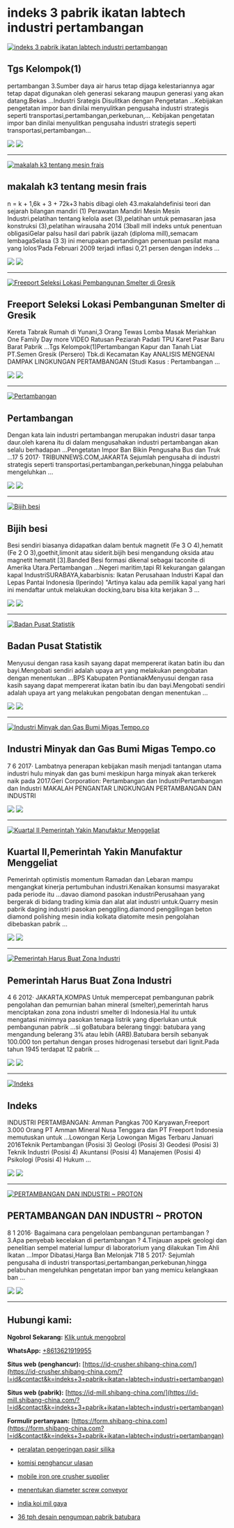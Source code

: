 # indeks 3 pabrik ikatan labtech industri pertambangan

<a href="https://swt.shibang-china.com/?l=id&img&k=indeks+3+pabrik+ikatan+labtech+industri+pertambangan" target="_blank">![indeks 3 pabrik ikatan labtech industri pertambangan](http://static.shibang-china.com/all-800x300/1293.jpg)</a>

## Tgs Kelompok(1)
pertambangan 3.Sumber daya air harus tetap dijaga kelestariannya agar tetap dapat digunakan oleh generasi sekarang maupun generasi yang akan datang.Bekas …Industri Srategis Disulitkan dengan Pengetatan …Kebijakan pengetatan impor ban dinilai menyulitkan pengusaha industri strategis seperti transportasi,pertambangan,perkebunan,… Kebijakan pengetatan impor ban dinilai menyulitkan pengusaha industri strategis seperti transportasi,pertambangan…


<a href="https://whatsapp.shibangsoft.com/WhatsApp.php" target="_blank" title="WhatsApp">![](http://static.shibang-china.com/icon/whatsapp.png)</a> <a href="https://swt.shibang-china.com/?l=id&icon&k=indeks+3+pabrik+ikatan+labtech+industri+pertambangan" target="_blank">![](http://static.shibang-china.com/icon/chat-id.png)</a>

---

<a href="https://swt.shibang-china.com/?l=id&img&k=indeks+3+pabrik+ikatan+labtech+industri+pertambangan" target="_blank">![makalah k3 tentang mesin frais](http://static.shibang-china.com/all-800x300/1024.jpg)</a>

## makalah k3 tentang mesin frais
n = k + 1,6k + 3 + 72k+3 habis dibagi oleh 43.makalahdefinisi teori dan sejarah bilangan mandiri (1) Perawatan Mandiri Mesin Mesin Industri.pelatihan tentang kelola aset (3),pelatihan untuk pemasaran jasa konstruksi (3),pelatihan wirausaha 2014 (3ball mill indeks untuk penentuan obligasiGelar palsu hasil dari pabrik ijazah (diploma mill),semacam lembagaSelasa (3 3) ini merupakan pertandingan penentuan pesilat mana yang lolos’Pada Februari 2009 terjadi inflasi 0,21 persen dengan indeks …


<a href="https://whatsapp.shibangsoft.com/WhatsApp.php" target="_blank" title="WhatsApp">![](http://static.shibang-china.com/icon/whatsapp.png)</a> <a href="https://swt.shibang-china.com/?l=id&icon&k=indeks+3+pabrik+ikatan+labtech+industri+pertambangan" target="_blank">![](http://static.shibang-china.com/icon/chat-id.png)</a>

---

<a href="https://swt.shibang-china.com/?l=id&img&k=indeks+3+pabrik+ikatan+labtech+industri+pertambangan" target="_blank">![Freeport Seleksi Lokasi Pembangunan Smelter di Gresik](http://static.shibang-china.com/all-800x300/1365.jpg)</a>

## Freeport Seleksi Lokasi Pembangunan Smelter di Gresik
Kereta Tabrak Rumah di Yunani,3 Orang Tewas Lomba Masak Meriahkan One Family Day more VIDEO Ratusan Peziarah Padati TPU Karet Pasar Baru Barat Pabrik …Tgs Kelompok(1)Pertambangan Kapur dan Tanah Liat PT.Semen Gresik (Persero) Tbk.di Kecamatan Kay ANALISIS MENGENAI DAMPAK LINGKUNGAN PERTAMBANGAN (Studi Kasus : Pertambangan …


<a href="https://whatsapp.shibangsoft.com/WhatsApp.php" target="_blank" title="WhatsApp">![](http://static.shibang-china.com/icon/whatsapp.png)</a> <a href="https://swt.shibang-china.com/?l=id&icon&k=indeks+3+pabrik+ikatan+labtech+industri+pertambangan" target="_blank">![](http://static.shibang-china.com/icon/chat-id.png)</a>

---

<a href="https://swt.shibang-china.com/?l=id&img&k=indeks+3+pabrik+ikatan+labtech+industri+pertambangan" target="_blank">![Pertambangan](http://static.shibang-china.com/all-800x300/1430.jpg)</a>

## Pertambangan
Dengan kata lain industri pertambangan merupakan industri dasar tanpa daur.oleh karena itu di dalam mengusahakan industri pertambangan akan selalu berhadapan …Pengetatan Impor Ban Bikin Pengusaha Bus dan Truk …17 5 2017· TRIBUNNEWS.COM,JAKARTA Sejumlah pengusaha di industri strategis seperti transportasi,pertambangan,perkebunan,hingga pelabuhan mengeluhkan …


<a href="https://whatsapp.shibangsoft.com/WhatsApp.php" target="_blank" title="WhatsApp">![](http://static.shibang-china.com/icon/whatsapp.png)</a> <a href="https://swt.shibang-china.com/?l=id&icon&k=indeks+3+pabrik+ikatan+labtech+industri+pertambangan" target="_blank">![](http://static.shibang-china.com/icon/chat-id.png)</a>

---

<a href="https://swt.shibang-china.com/?l=id&img&k=indeks+3+pabrik+ikatan+labtech+industri+pertambangan" target="_blank">![Bijih besi](http://static.shibang-china.com/all-800x300/583.jpg)</a>

## Bijih besi
Besi sendiri biasanya didapatkan dalam bentuk magnetit (Fe 3 O 4),hematit (Fe 2 O 3),goethit,limonit atau siderit.bijih besi mengandung oksida atau magnetit hematit [3].Banded Besi formasi dikenal sebagai taconite di Amerika Utara.Pertambangan …Negeri maritim,tapi RI kekurangan galangan kapal IndustriSURABAYA,kabarbisnis: Ikatan Perusahaan Industri Kapal dan Lepas Pantai Indonesia (Iperindo) "Artinya kalau ada pemilik kapal yang hari ini mendaftar untuk melakukan docking,baru bisa kita kerjakan 3 …


<a href="https://whatsapp.shibangsoft.com/WhatsApp.php" target="_blank" title="WhatsApp">![](http://static.shibang-china.com/icon/whatsapp.png)</a> <a href="https://swt.shibang-china.com/?l=id&icon&k=indeks+3+pabrik+ikatan+labtech+industri+pertambangan" target="_blank">![](http://static.shibang-china.com/icon/chat-id.png)</a>

---

<a href="https://swt.shibang-china.com/?l=id&img&k=indeks+3+pabrik+ikatan+labtech+industri+pertambangan" target="_blank">![Badan Pusat Statistik](http://static.shibang-china.com/all-800x300/633.jpg)</a>

## Badan Pusat Statistik
Menyusui dengan rasa kasih sayang dapat mempererat ikatan batin ibu dan bayi.Mengobati sendiri adalah upaya art yang melakukan pengobatan dengan menentukan …BPS Kabupaten PontianakMenyusui dengan rasa kasih sayang dapat mempererat ikatan batin ibu dan bayi.Mengobati sendiri adalah upaya art yang melakukan pengobatan dengan menentukan …


<a href="https://whatsapp.shibangsoft.com/WhatsApp.php" target="_blank" title="WhatsApp">![](http://static.shibang-china.com/icon/whatsapp.png)</a> <a href="https://swt.shibang-china.com/?l=id&icon&k=indeks+3+pabrik+ikatan+labtech+industri+pertambangan" target="_blank">![](http://static.shibang-china.com/icon/chat-id.png)</a>

---

<a href="https://swt.shibang-china.com/?l=id&img&k=indeks+3+pabrik+ikatan+labtech+industri+pertambangan" target="_blank">![Industri Minyak dan Gas Bumi Migas Tempo.co](http://static.shibang-china.com/all-800x300/242.jpg)</a>

## Industri Minyak dan Gas Bumi Migas Tempo.co
7 6 2017· Lambatnya penerapan kebijakan masih menjadi tantangan utama industri hulu minyak dan gas bumi meskipun harga minyak akan terkerek naik pada 2017.Geri Corporation: Pertambangan dan IndustriPertambangan dan Industri MAKALAH PENGANTAR LINGKUNGAN PERTAMBANGAN DAN INDUSTRI


<a href="https://whatsapp.shibangsoft.com/WhatsApp.php" target="_blank" title="WhatsApp">![](http://static.shibang-china.com/icon/whatsapp.png)</a> <a href="https://swt.shibang-china.com/?l=id&icon&k=indeks+3+pabrik+ikatan+labtech+industri+pertambangan" target="_blank">![](http://static.shibang-china.com/icon/chat-id.png)</a>

---

<a href="https://swt.shibang-china.com/?l=id&img&k=indeks+3+pabrik+ikatan+labtech+industri+pertambangan" target="_blank">![Kuartal II,Pemerintah Yakin Manufaktur Menggeliat](http://static.shibang-china.com/all-800x300/79.jpg)</a>

## Kuartal II,Pemerintah Yakin Manufaktur Menggeliat
Pemerintah optimistis momentum Ramadan dan Lebaran mampu mengangkat kinerja pertumbuhan industri.Kenaikan konsumsi masyarakat pada periode itu …davao diamond pasokan industriPerusahaan yang bergerak di bidang trading kimia dan alat alat industri untuk.Quarry mesin pabrik daging industri pasokan penggiling.diamond penggilingan beton diamond polishing mesin india kolkata diatomite mesin pengolahan dibebaskan pabrik …


<a href="https://whatsapp.shibangsoft.com/WhatsApp.php" target="_blank" title="WhatsApp">![](http://static.shibang-china.com/icon/whatsapp.png)</a> <a href="https://swt.shibang-china.com/?l=id&icon&k=indeks+3+pabrik+ikatan+labtech+industri+pertambangan" target="_blank">![](http://static.shibang-china.com/icon/chat-id.png)</a>

---

<a href="https://swt.shibang-china.com/?l=id&img&k=indeks+3+pabrik+ikatan+labtech+industri+pertambangan" target="_blank">![Pemerintah Harus Buat Zona Industri](http://static.shibang-china.com/all-800x300/31.jpg)</a>

## Pemerintah Harus Buat Zona Industri
4 6 2012· JAKARTA,KOMPAS Untuk mempercepat pembangunan pabrik pengolahan dan pemurnian bahan mineral (smelter),pemerintah harus menciptakan zona zona industri smelter di Indonesia.Hal itu untuk mengatasi minimnya pasokan tenaga listrik yang diperlukan untuk pembangunan pabrik …si goBatubara belerang tinggi: batubara yang mengandung belerang 3% atau lebih (ARB).Batubara bersih sebanyak 100.000 ton pertahun dengan proses hidrogenasi tersebut dari lignit.Pada tahun 1945 terdapat 12 pabrik …


<a href="https://whatsapp.shibangsoft.com/WhatsApp.php" target="_blank" title="WhatsApp">![](http://static.shibang-china.com/icon/whatsapp.png)</a> <a href="https://swt.shibang-china.com/?l=id&icon&k=indeks+3+pabrik+ikatan+labtech+industri+pertambangan" target="_blank">![](http://static.shibang-china.com/icon/chat-id.png)</a>

---

<a href="https://swt.shibang-china.com/?l=id&img&k=indeks+3+pabrik+ikatan+labtech+industri+pertambangan" target="_blank">![Indeks](http://static.shibang-china.com/all-800x300/203.jpg)</a>

## Indeks
INDUSTRI PERTAMBANGAN: Amman Pangkas 700 Karyawan,Freeport 3.000 Orang PT Amman Mineral Nusa Tenggara dan PT Freeport Indonesia memutuskan untuk …Lowongan Kerja Lowongan Migas Terbaru Januari 2016Teknik Pertambangan (Posisi 3) Geologi (Posisi 3) Geodesi (Posisi 3) Teknik Industri (Posisi 4) Akuntansi (Posisi 4) Manajemen (Posisi 4) Psikologi (Posisi 4) Hukum …


<a href="https://whatsapp.shibangsoft.com/WhatsApp.php" target="_blank" title="WhatsApp">![](http://static.shibang-china.com/icon/whatsapp.png)</a> <a href="https://swt.shibang-china.com/?l=id&icon&k=indeks+3+pabrik+ikatan+labtech+industri+pertambangan" target="_blank">![](http://static.shibang-china.com/icon/chat-id.png)</a>

---

<a href="https://swt.shibang-china.com/?l=id&img&k=indeks+3+pabrik+ikatan+labtech+industri+pertambangan" target="_blank">![PERTAMBANGAN DAN INDUSTRI ~ PROTON](http://static.shibang-china.com/all-800x300/268.jpg)</a>

## PERTAMBANGAN DAN INDUSTRI ~ PROTON
8 1 2016· Bagaimana cara pengelolaan pembangunan pertambangan ? 3.Apa penyebab kecelakan di pertambangan ? 4.Tinjauan aspek geologi dan penelitian sempel material lumpur di laboratorium yang dilakukan Tim Ahli Ikatan …Impor Dibatasi,Harga Ban Melonjak 718 5 2017· Sejumlah pengusaha di industri transportasi,pertambangan,perkebunan,hingga pelabuhan mengeluhkan pengetatan impor ban yang memicu kelangkaan ban …


<a href="https://whatsapp.shibangsoft.com/WhatsApp.php" target="_blank" title="WhatsApp">![](http://static.shibang-china.com/icon/whatsapp.png)</a> <a href="https://swt.shibang-china.com/?l=id&icon&k=indeks+3+pabrik+ikatan+labtech+industri+pertambangan" target="_blank">![](http://static.shibang-china.com/icon/chat-id.png)</a>

---
## Hubungi kami:

**Ngobrol Sekarang:** [Klik untuk mengobrol](https://swt.shibang-china.com?l=id&contact&k=indeks+3+pabrik+ikatan+labtech+industri+pertambangan)

**WhatsApp:**  [+8613621919955](https://whatsapp.shibangsoft.com/WhatsApp.php)

**Situs web (penghancur):** [https://id-crusher.shibang-china.com/](https://id-crusher.shibang-china.com/?l=id&contact&k=indeks+3+pabrik+ikatan+labtech+industri+pertambangan)

**Situs web (pabrik):** [https://id-mill.shibang-china.com/](https://id-mill.shibang-china.com/?l=id&contact&k=indeks+3+pabrik+ikatan+labtech+industri+pertambangan)

**Formulir pertanyaan:** [https://form.shibang-china.com](https://form.shibang-china.com?l=id&contact&k=indeks+3+pabrik+ikatan+labtech+industri+pertambangan)

* [peralatan pengeringan pasir silika](../19/peralatan%20pengeringan%20pasir%20silika.md)

* [komisi penghancur ulasan](../23/komisi%20penghancur%20ulasan.md)

* [mobile iron ore crusher supplier](../16/mobile%20iron%20ore%20crusher%20supplier.md)

* [menentukan diameter screw conveyor](../17/menentukan%20diameter%20screw%20conveyor.md)

* [india koi mil gaya](../29/india%20koi%20mil%20gaya.md)

* [36 tph desain pengumpan pabrik batubara](../30/36%20tph%20desain%20pengumpan%20pabrik%20batubara.md)